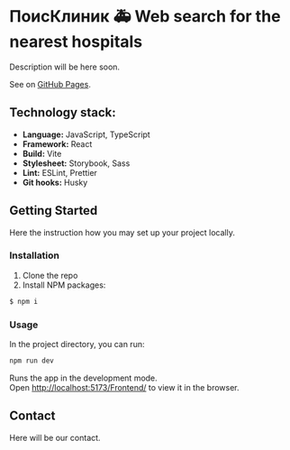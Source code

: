 # ПоисКлиник 🚑 Web search for the nearest hospitals

Description will be here soon.

See on [GitHub Pages](https://web-search-for-the-nearest-hospitals.github.io/Frontend/).

## Technology stack:

- **Language:** JavaScript, TypeScript
- **Framework:** React
- **Build:** Vite
- **Stylesheet:** Storybook, Sass
- **Lint:** ESLint, Prettier
- **Git hooks:** Husky

## Getting Started

Here the instruction how you may set up your project locally.

### Installation

1. Clone the repo
2. Install NPM packages:

```sh
$ npm i
```

### Usage

In the project directory, you can run:

```sh
npm run dev
```

Runs the app in the development mode.\
Open [http://localhost:5173/Frontend/](http://localhost:5173/Frontend/) to view it in the browser.

## Contact

Here will be our contact.
